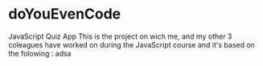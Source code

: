 # doYouEvenCode
  JavaScript Quiz App
This is the project on wich me, and my other 3 coleagues have worked on during the JavaScript course and it's based on the folowing :
adsa
